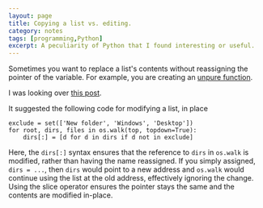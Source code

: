 ```yaml
---
layout: page
title: Copying a list vs. editing.
category: notes
tags: [programming,Python]
excerpt: A peculiarity of Python that I found interesting or useful. 
---
```


Sometimes you want to replace a list's contents without reassigning the pointer of the variable. 
For example, you are creating an [unpure function](https://en.wikipedia.org/wiki/Pure_function).

I was looking over [this post](https://stackoverflow.com/questions/19859840/excluding-directories-in-os-walk). 

It suggested the following code for modifying a list, in place
```
exclude = set(['New folder', 'Windows', 'Desktop'])
for root, dirs, files in os.walk(top, topdown=True):
    dirs[:] = [d for d in dirs if d not in exclude]
```
Here, the `dirs[:]` syntax ensures that the reference to `dirs` in `os.walk` is modified, rather than having the name reassigned. 
If you simply assigned, `dirs = ...`, then `dirs` would point to a new address and `os.walk` would continue using the list at the old address, effectively ignoring the change. 
Using the slice operator ensures the pointer stays the same and the contents are modified in-place. 
